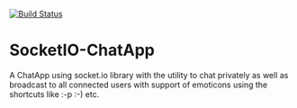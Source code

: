 [![Build Status](https://travis-ci.org/kailashyogeshwar85/SocketIO-ChatApp.svg?branch=master)](https://travis-ci.org/kailashyogeshwar85/SocketIO-ChatApp)
# SocketIO-ChatApp
A ChatApp using socket.io library with the utility to chat privately as well as broadcast to all connected users with support of emoticons using the shortcuts like :-p :-) etc.
